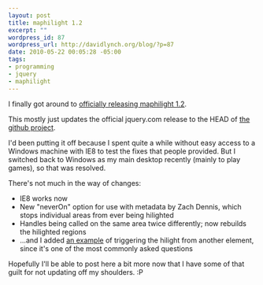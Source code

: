 ```yaml
--- 
layout: post
title: maphilight 1.2
excerpt: ""
wordpress_id: 87
wordpress_url: http://davidlynch.org/blog/?p=87
date: 2010-05-22 00:05:28 -05:00
tags: 
- programming
- jquery
- maphilight
---
```

I finally got around to <a href="http://plugins.jquery.com/node/1837/release">officially releasing maphilight 1.2</a>.

This mostly just updates the official jquery.com release to the HEAD of <a href="http://github.com/kemayo/maphilight/">the github project</a>.

I'd been putting it off because I spent quite a while without easy access to a Windows machine with IE8 to test the fixes that people provided. But I switched back to Windows as my main desktop recently (mainly to play games), so that was resolved.

There's not much in the way of changes:
<ul><li>IE8 works now</li>
<li>New "neverOn" option for use with metadata by Zach Dennis, which stops individual areas from ever being hilighted</li>
<li>Handles being called on the same area twice differently; now rebuilds the hilighted regions</li>
<li>...and I added <a href="http://davidlynch.org/js/maphilight/docs/demo_simple.html">an example</a> of triggering the hilight from another element, since it's one of the most commonly asked questions</li></ul>

Hopefully I'll be able to post here a bit more now that I have some of that guilt for not updating off my shoulders. :P
